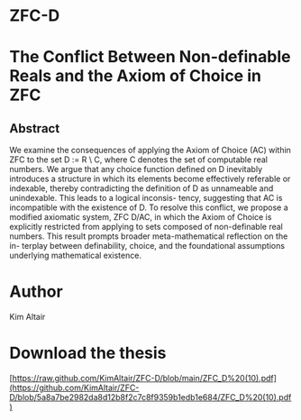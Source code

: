# ZFC-D

# The Conflict Between Non-definable Reals and the Axiom of Choice in ZFC

## Abstract
We examine the consequences of applying the Axiom of Choice (AC) within
ZFC to the set D := R \ C, where C denotes the set of computable real numbers.
We argue that any choice function defined on D inevitably introduces a structure in
which its elements become effectively referable or indexable, thereby contradicting
the definition of D as unnameable and unindexable. This leads to a logical inconsis-
tency, suggesting that AC is incompatible with the existence of D. To resolve this
conflict, we propose a modified axiomatic system, ZFC D/AC, in which the Axiom
of Choice is explicitly restricted from applying to sets composed of non-definable
real numbers. This result prompts broader meta-mathematical reflection on the in-
terplay between definability, choice, and the foundational assumptions underlying
mathematical existence.

# Author
Kim Altair

# Download the thesis
[https://raw.github.com/KimAltair/ZFC-D/blob/main/ZFC_D%20(10).pdf](https://github.com/KimAltair/ZFC-D/blob/5a8a7be2982da8d12b8f2c7c8f9359b1edb1e684/ZFC_D%20(10).pdf)
